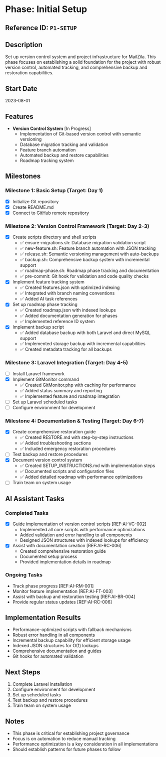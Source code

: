 # Phase: Initial Setup

## Reference ID: `P1-SETUP`

## Description
Set up version control system and project infrastructure for MailZila. This phase focuses on establishing a solid foundation for the project with robust version control, automated tracking, and comprehensive backup and restoration capabilities.

## Start Date
2023-08-01

## Features
- **Version Control System** [In Progress]
  - Implementation of Git-based version control with semantic versioning
  - Database migration tracking and validation
  - Feature branch automation
  - Automated backup and restore capabilities
  - Roadmap tracking system

## Milestones

### Milestone 1: Basic Setup (Target: Day 1)
- [x] Initialize Git repository
- [x] Create README.md
- [x] Connect to GitHub remote repository

### Milestone 2: Version Control Framework (Target: Day 2-3)
- [x] Create scripts directory and shell scripts
  - ✅ ensure-migrations.sh: Database migration validation script
  - ✅ new-feature.sh: Feature branch automation with JSON tracking
  - ✅ release.sh: Semantic versioning management with auto-backups
  - ✅ backup.sh: Comprehensive backup system with incremental support
  - ✅ roadmap-phase.sh: Roadmap phase tracking and documentation
  - ✅ pre-commit: Git hook for validation and code quality checks
- [x] Implement feature tracking system
  - ✅ Created features.json with optimized indexing
  - ✅ Integrated with branch naming conventions
  - ✅ Added AI task references
- [x] Set up roadmap phase tracking
  - ✅ Created roadmap.json with indexed lookups
  - ✅ Added documentation generation for phases
  - ✅ Implemented reference ID system
- [x] Implement backup script
  - ✅ Added database backup with both Laravel and direct MySQL support
  - ✅ Implemented storage backup with incremental capabilities
  - ✅ Created metadata tracking for all backups

### Milestone 3: Laravel Integration (Target: Day 4-5)
- [ ] Install Laravel framework
- [x] Implement GitMonitor command
  - ✅ Created GitMonitor.php with caching for performance
  - ✅ Added status summary and reporting
  - ✅ Implemented feature and roadmap integration
- [ ] Set up Laravel scheduled tasks
- [ ] Configure environment for development

### Milestone 4: Documentation & Testing (Target: Day 6-7)
- [x] Create comprehensive restoration guide
  - ✅ Created RESTORE.md with step-by-step instructions
  - ✅ Added troubleshooting sections
  - ✅ Included emergency restoration procedures
- [ ] Test backup and restore procedures
- [x] Document version control system
  - ✅ Created SETUP_INSTRUCTIONS.md with implementation steps
  - ✅ Documented scripts and configuration files
  - ✅ Added detailed roadmap with performance optimizations
- [ ] Train team on system usage

## AI Assistant Tasks

### Completed Tasks
- [x] Guide implementation of version control scripts [REF:AI-VC-002]
  - Implemented all core scripts with performance optimizations
  - Added validation and error handling to all components
  - Designed JSON structures with indexed lookups for efficiency
- [x] Assist with documentation creation [REF:AI-RC-006]
  - Created comprehensive restoration guide
  - Documented setup process
  - Provided implementation details in roadmap

### Ongoing Tasks
- Track phase progress [REF:AI-RM-001]
- Monitor feature implementation [REF:AI-FT-003]
- Assist with backup and restoration testing [REF:AI-BR-004]
- Provide regular status updates [REF:AI-RC-006]

## Implementation Results
- Performance-optimized scripts with fallback mechanisms
- Robust error handling in all components
- Incremental backup capability for efficient storage usage
- Indexed JSON structures for O(1) lookups
- Comprehensive documentation and guides
- Git hooks for automated validation

## Next Steps
1. Complete Laravel installation
2. Configure environment for development
3. Set up scheduled tasks
4. Test backup and restore procedures
5. Train team on system usage

## Notes
- This phase is critical for establishing project governance
- Focus is on automation to reduce manual tracking
- Performance optimization is a key consideration in all implementations
- Should establish patterns for future phases to follow 